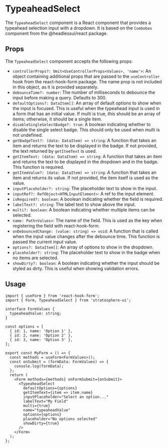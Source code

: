 # TypeaheadSelect

The `TypeaheadSelect` component is a React component that provides a typeahead selection input with a dropdown. It is based on the `Combobox` component from the @headlessui/react package.

## Props

The `TypeaheadSelect` component accepts the following props:

- `controllerProps?: Omit<UseControllerProps<Values>, 'name'>`:
  An object containing additional props that are passed to the `useController` hook from the react-hook-form package. The name prop is not included in this object, as it is provided separately.
- `debounceTime?: number`:
  The number of milliseconds to debounce the input before making a query. Defaults to 300.
- `defaultOptions?: DataItem[]`:
  An array of default options to show when the input is focused. This is useful when the typeahead input is used in a form that has an initial value. If multi is true, this should be an array of items; otherwise, it should be a single item.
- `disableSingleSelectBadge?: true`:
  A boolean indicating whether to disable the single select badge. This should only be used when multi is not undefined.
- `getBadgeText?: (data: DataItem) => string`:
  A function that takes an item and returns the text to be displayed in the badge. If not provided, the text returned by `getItemText` is used.
- `getItemText: (data: DataItem) => string`:
  A function that takes an item and returns the text to be displayed in the dropdown and in the badge. This function is required.
- `getItemValue?: (data: DataItem) => string`:
  A function that takes an item and returns its value. If not provided, the item itself is used as the value.
- `inputPlaceholder?: string`:
  The placeholder text to show in the input.
- `inputRef?: RefObject<HTMLInputElement>`:
  A ref to the input element.
- `isRequired?: boolean`:
  A boolean indicating whether the field is required.
- `labelText?: string`:
  The label text to show above the input.
- `multi?: boolean`:
  A boolean indicating whether multiple items can be selected.
- `name: Path<Values>`:
  The name of the field. This is used as the key when registering the field with react-hook-form.
- `onDebouncedChange: (value: string) => void`:
  A function that is called when the input value changes after the debounce time. This function is passed the current input value.
- `options?: DataItem[]`:
  An array of options to show in the dropdown.
- `placeholder?: string`:
  The placeholder text to show in the badge when no items are selected.
- `showDirty?: boolean`:
  A boolean indicating whether the input should be styled as dirty. This is useful when showing validation errors.

## Usage

```tsx
import { useForm } from 'react-hook-form';
import { Form, TypeaheadSelect } from 'stratosphere-ui';

interface FormValues {
  typeaheadValue: string;
}

const options = [
  { id: 1, name: 'Option 1' },
  { id: 2, name: 'Option 2' },
  { id: 3, name: 'Option 3' },
];

export const MyForm = () => {
  const methods = useForm<FormValues>();
  const onSubmit = (formData: FormValues) => {
    console.log(formData);
  };
  return (
    <Form methods={methods} onFormSubmit={onSubmit}>
      <TypeaheadSelect
        defaultOptions={options}
        getItemText={item => item.name}
        inputPlaceholder="Select an option..."
        labelText="My Field"
        multi={true}
        name="typeaheadValue"
        options={options}
        placeholder="No options selected"
        showDirty={true}
      />
    </Form>
  );
};
```
